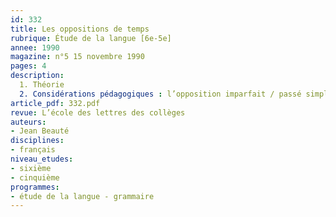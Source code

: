 ```yaml
---
id: 332
title: Les oppositions de temps 
rubrique: Étude de la langue [6e-5e]
annee: 1990
magazine: n°5 15 novembre 1990
pages: 4
description: 
  1. Théorie
  2. Considérations pédagogiques : l’opposition imparfait / passé simple, l’opposition futur simple / conditionnel présent
article_pdf: 332.pdf
revue: L’école des lettres des collèges
auteurs:
- Jean Beauté
disciplines:
- français
niveau_etudes:
- sixième
- cinquième
programmes:
- étude de la langue - grammaire
---
```

